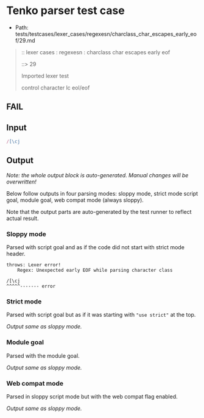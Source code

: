 # Tenko parser test case

- Path: tests/testcases/lexer_cases/regexesn/charclass_char_escapes_early_eof/29.md

> :: lexer cases : regexesn : charclass char escapes early eof
>
> ::> 29
>
> Imported lexer test
>
> control character lc eol/eof

## FAIL

## Input

`````js
/[\cj
`````

## Output

_Note: the whole output block is auto-generated. Manual changes will be overwritten!_

Below follow outputs in four parsing modes: sloppy mode, strict mode script goal, module goal, web compat mode (always sloppy).

Note that the output parts are auto-generated by the test runner to reflect actual result.

### Sloppy mode

Parsed with script goal and as if the code did not start with strict mode header.

`````
throws: Lexer error!
    Regex: Unexpected early EOF while parsing character class

/[\cj
^^^^^------- error
`````

### Strict mode

Parsed with script goal but as if it was starting with `"use strict"` at the top.

_Output same as sloppy mode._

### Module goal

Parsed with the module goal.

_Output same as sloppy mode._

### Web compat mode

Parsed in sloppy script mode but with the web compat flag enabled.

_Output same as sloppy mode._
